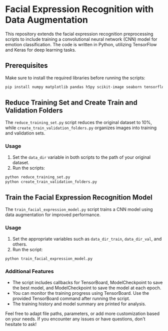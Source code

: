 # Facial Expression Recognition with Data Augmentation

This repository extends the facial expression recognition preprocessing scripts to include training a convolutional neural network (CNN) model for emotion classification. The code is written in Python, utilizing TensorFlow and Keras for deep learning tasks.

## Prerequisites

Make sure to install the required libraries before running the scripts:

```bash
pip install numpy matplotlib pandas h5py scikit-image seaborn tensorflow
```

## Reduce Training Set and Create Train and Validation Folders

The `reduce_training_set.py` script reduces the original dataset to 10%, while `create_train_validation_folders.py` organizes images into training and validation sets.

### Usage

1. Set the `data_dir` variable in both scripts to the path of your original dataset.
2. Run the scripts:

```bash
python reduce_training_set.py
python create_train_validation_folders.py
```

## Train the Facial Expression Recognition Model

The `train_facial_expression_model.py` script trains a CNN model using data augmentation for improved performance.

### Usage

1. Set the appropriate variables such as `data_dir_train`, `data_dir_val`, and others.
2. Run the script:

```bash
python train_facial_expression_model.py
```

### Additional Features

- The script includes callbacks for TensorBoard, ModelCheckpoint to save the best model, and ModelCheckpoint to save the model at each epoch.
- You can monitor the training progress using TensorBoard. Use the provided TensorBoard command after running the script.
- The training history and model summary are printed for analysis.

Feel free to adapt file paths, parameters, or add more customization based on your needs. If you encounter any issues or have questions, don't hesitate to ask!